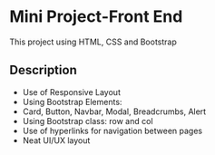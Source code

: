 # Mini Project-Front End

This project using HTML, CSS and Bootstrap

## Description

* Use of Responsive Layout
* Using Bootstrap Elements:
* Card, Button, Navbar, Modal, Breadcrumbs, Alert
* Using Bootstrap class: row and col
* Use of hyperlinks for navigation between pages
* Neat UI/UX layout
